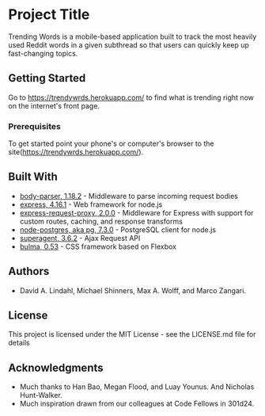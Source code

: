 # Project Title

Trending Words is a mobile-based application built to track the most heavily used Reddit words in a given subthread so that users can quickly keep up fast-changing topics.

## Getting Started

Go to https://trendywrds.herokuapp.com/ to find what is trending right now on the internet's front page.

### Prerequisites

To get started point your phone's or computer's browser to the site(https://trendywrds.herokuapp.com/).

## Built With

* [body-parser, 1.18.2](https://github.com/expressjs/body-parser) - Middleware to parse incoming request bodies
* [express, 4.16.1](http://expressjs.com/) - Web framework for node.js
* [express-request-proxy, 2.0.0](https://github.com/4front/express-request-proxy) - Middleware for Express with support for custom routes, caching, and response transforms
* [node-postgres, aka pg, 7.3.0](https://node-postgres.com/) - PostgreSQL client for node.js
* [superagent, 3.6.2](https://github.com/visionmedia/superagent) - Ajax Request API
* [bulma, 0.53](http://bulma.io/) - CSS framework based on Flexbox

## Authors

* David A. Lindahl, Michael Shinners, Max A. Wolff, and Marco Zangari.

## License

This project is licensed under the MIT License - see the LICENSE.md file for details

## Acknowledgments

* Much thanks to Han Bao, Megan Flood, and Luay Younus. And Nicholas Hunt-Walker.
* Much inspiration drawn from our colleagues at Code Fellows in 301d24.
